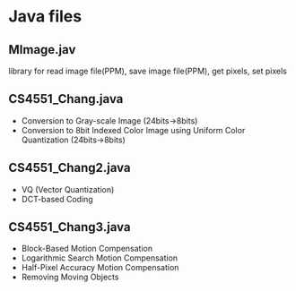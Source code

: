 # Java files

## MImage.jav

library for read image file(PPM), save image file(PPM), get pixels, set pixels

## CS4551_Chang.java

* Conversion to Gray-scale Image (24bits->8bits)
* Conversion to 8bit Indexed Color Image using Uniform Color Quantization (24bits->8bits)

## CS4551_Chang2.java

* VQ (Vector Quantization)
* DCT-based Coding

## CS4551_Chang3.java

* Block-Based Motion Compensation
* Logarithmic Search Motion Compensation
* Half-Pixel Accuracy Motion Compensation
* Removing Moving Objects
